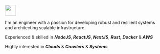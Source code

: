 <img src="https://img.shields.io/badge/Hello%20There%20!-339933?style=for-the-badge&color=02303A" height="35"/>

I'm an engineer with a passion for developing robust and resilient systems and architecting scalable infrastructure.

Experienced & skilled in ***NodeJS***, ***ReactJS***, ***NextJS***, ***Rust***, ***Docker*** & ***AWS***<br/>

Highly interested in ***Clouds*** & ***Crawlers*** & ***Systems***<br/>

<!--

Ho ho hoo looks like you found my readme
<div align="center">
<img src="https://img.shields.io/badge/Spring_Boot-white?style=for-the-badge&logo=spring-boot&logoColor=white&color=02303A" height="35"/>
<img src="https://img.shields.io/badge/Amazon_AWS-FF9900?style=for-the-badge&logo=amazonaws&logoColor=white&color=02303A" height="35"/>
<img src="https://img.shields.io/badge/React-02303A?style=for-the-badge&logo=react&logoColor=white&color=02303A" height="35"/>
<img src="https://img.shields.io/badge/redis-%23DD0031.svg?&style=for-the-badge&logo=redis&logoColor=white&color=02303A" height="35"/>
<img src="https://img.shields.io/badge/Python-white?style=for-the-badge&logo=python&logoColor=white&color=02303A" height="35"/>
<img src="https://img.shields.io/badge/Docker-02303A?style=for-the-badge&logo=docker&logoColor=white&color=02303A" height="35"/>
</div>

 -->
